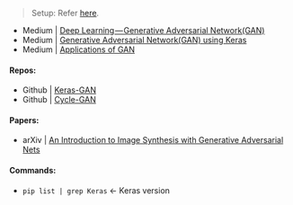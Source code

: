 > Setup: Refer [here](https://github.com/anicksaha/ra-2019/blob/master/emotion-detection/README.md).


- Medium | [Deep Learning — Generative Adversarial Network(GAN)](https://medium.com/datadriveninvestor/deep-learning-generative-adversarial-network-gan-34abb43c0644)
- Medium | [Generative Adversarial Network(GAN) using Keras](https://medium.com/datadriveninvestor/generative-adversarial-network-gan-using-keras-ce1c05cfdfd3)
- Medium | [Applications of GAN](https://medium.com/@jonathan_hui/gan-some-cool-applications-of-gans-4c9ecca35900)


#### Repos: 
- Github | [Keras-GAN](https://github.com/eriklindernoren/Keras-GAN)
- Github | [Cycle-GAN](https://github.com/junyanz/CycleGAN)

#### Papers: 
- arXiv | [An Introduction to Image Synthesis with Generative Adversarial Nets](https://arxiv.org/pdf/1803.04469.pdf)

#### Commands: 

- `pip list | grep Keras` <- Keras version
